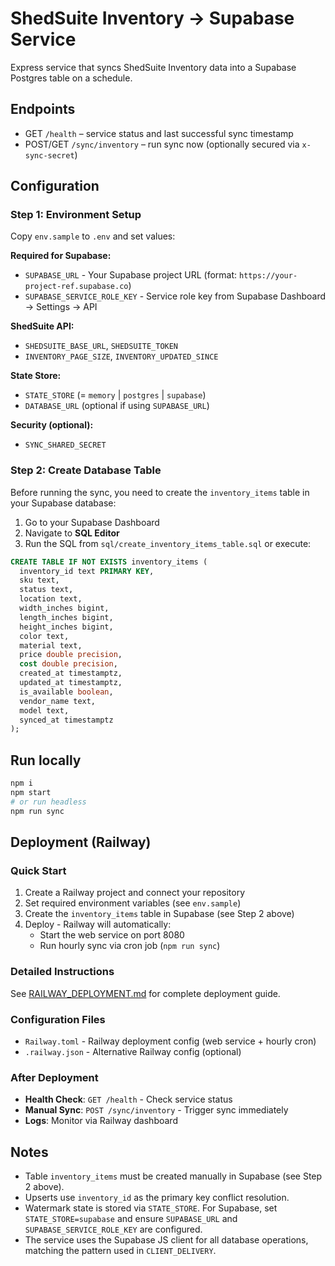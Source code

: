 # ShedSuite Inventory → Supabase Service

Express service that syncs ShedSuite Inventory data into a Supabase Postgres table on a schedule.

## Endpoints
- GET `/health` – service status and last successful sync timestamp
- POST/GET `/sync/inventory` – run sync now (optionally secured via `x-sync-secret`)

## Configuration

### Step 1: Environment Setup
Copy `env.sample` to `.env` and set values:

**Required for Supabase:**
- `SUPABASE_URL` - Your Supabase project URL (format: `https://your-project-ref.supabase.co`)
- `SUPABASE_SERVICE_ROLE_KEY` - Service role key from Supabase Dashboard → Settings → API

**ShedSuite API:**
- `SHEDSUITE_BASE_URL`, `SHEDSUITE_TOKEN`
- `INVENTORY_PAGE_SIZE`, `INVENTORY_UPDATED_SINCE`

**State Store:**
- `STATE_STORE` (= `memory` | `postgres` | `supabase`)
- `DATABASE_URL` (optional if using `SUPABASE_URL`)

**Security (optional):**
- `SYNC_SHARED_SECRET`

### Step 2: Create Database Table
Before running the sync, you need to create the `inventory_items` table in your Supabase database:

1. Go to your Supabase Dashboard
2. Navigate to **SQL Editor**
3. Run the SQL from `sql/create_inventory_items_table.sql` or execute:

```sql
CREATE TABLE IF NOT EXISTS inventory_items (
  inventory_id text PRIMARY KEY,
  sku text,
  status text,
  location text,
  width_inches bigint,
  length_inches bigint,
  height_inches bigint,
  color text,
  material text,
  price double precision,
  cost double precision,
  created_at timestamptz,
  updated_at timestamptz,
  is_available boolean,
  vendor_name text,
  model text,
  synced_at timestamptz
);
```

## Run locally
```bash
npm i
npm start
# or run headless
npm run sync
```

## Deployment (Railway)

### Quick Start
1. Create a Railway project and connect your repository
2. Set required environment variables (see `env.sample`)
3. Create the `inventory_items` table in Supabase (see Step 2 above)
4. Deploy - Railway will automatically:
   - Start the web service on port 8080
   - Run hourly sync via cron job (`npm run sync`)

### Detailed Instructions
See [RAILWAY_DEPLOYMENT.md](./RAILWAY_DEPLOYMENT.md) for complete deployment guide.

### Configuration Files
- `Railway.toml` - Railway deployment config (web service + hourly cron)
- `.railway.json` - Alternative Railway config (optional)

### After Deployment
- **Health Check**: `GET /health` - Check service status
- **Manual Sync**: `POST /sync/inventory` - Trigger sync immediately
- **Logs**: Monitor via Railway dashboard

## Notes
- Table `inventory_items` must be created manually in Supabase (see Step 2 above).
- Upserts use `inventory_id` as the primary key conflict resolution.
- Watermark state is stored via `STATE_STORE`. For Supabase, set `STATE_STORE=supabase` and ensure `SUPABASE_URL` and `SUPABASE_SERVICE_ROLE_KEY` are configured.
- The service uses the Supabase JS client for all database operations, matching the pattern used in `CLIENT_DELIVERY`.

